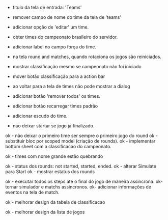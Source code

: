 - titulo da tela de entrada: 'Teams'
- remover campo de nome do time da tela de 'teams'
- adicionar opção de 'editar' um time.
- obter times do campeonato brasileiro do servidor.
- adicionar label no campo força do time.
- na tela round and matches, quando rotaciona os jogos são reiniciados.
- mostrar classificação mesmo se campeonato não foi iniciado
- mover botão classificação para a action bar
- ao voltar para a tela de times não pode mostrar a dialog 
- adicionar botão 'remover todos' os times.
- adicionar botão recarregar times padrão
- adicionar escudo do time. 



- nao deixar startar se jogo ja finalizado. 

ok - não deixar o primeiro time ser sempre o primeiro jogo do round
ok - substituir bloc por scoped model (criação de rounds). 
ok - implementar bottom sheet com a classificacao do campeonato.

ok - times com nome grande estão quebrando

ok - status dos rounds: not started, started, ended. 
ok - alterar Simulate para Start
ok - mostrar estatus dos rounds 

ok - executar todos os steps até o final do jogo de maneira assincrona.
ok- tornar simulador e matchs assincronos.
ok- adicionar informações de eventos na tela de match.  

ok - melhorar design da tabela de classificacao

ok - melhorar design da lista de jogos
